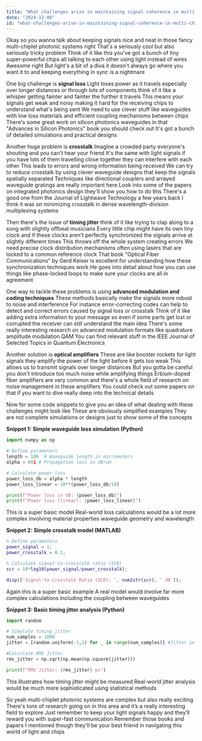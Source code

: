 ```yaml
---
title: "What challenges arise in maintaining signal coherence in multi-chiplet photonic systems, and how can they be addressed effectively?"
date: "2024-12-08"
id: "what-challenges-arise-in-maintaining-signal-coherence-in-multi-chiplet-photonic-systems-and-how-can-they-be-addressed-effectively"
---
```


Okay so you wanna talk about keeping signals nice and neat in those fancy multi-chiplet photonic systems right  That's a seriously cool but also seriously tricky problem  Think of it like this you've got a bunch of tiny super-powerful chips all talking to each other using light instead of wires  Awesome right  But light's a bit of a diva it doesn't always go where you want it to and keeping everything in sync is a nightmare


One big challenge is **signal loss**  Light loses power as it travels especially over longer distances or through lots of components think of it like a whisper getting fainter and fainter the further it travels  This means your signals get weak and noisy making it hard for the receiving chips to understand what's being sent  We need to use clever stuff like waveguides with low loss materials and efficient coupling mechanisms between chips  There's some great work on silicon photonics waveguides in that "Advances in Silicon Photonics" book you should check out  It's got a bunch of detailed simulations and practical designs


Another huge problem is **crosstalk**  Imagine a crowded party everyone's shouting and you can't hear your friend  It's the same with light signals if you have lots of them travelling close together they can interfere with each other  This leads to errors and wrong information being received  We can try to reduce crosstalk by using clever waveguide designs that keep the signals spatially separated  Techniques like directional couplers and arrayed waveguide gratings are really important here  Look into some of the papers on integrated photonics design they'll show you how to do this  There's a good one from the Journal of Lightwave Technology a few years back I think it was on minimizing crosstalk in dense wavelength-division multiplexing systems


Then there's the issue of **timing jitter** think of it like trying to clap along to a song with slightly offbeat musicians  Every little chip might have its own tiny clock and if these clocks aren't perfectly synchronized the signals arrive at slightly different times  This throws off the whole system creating errors   We need precise clock distribution mechanisms often using lasers that are locked to a common reference clock  That book "Optical Fiber Communications" by Gerd Keiser is excellent for understanding how these synchronization techniques work  He goes into detail about how you can use things like phase-locked loops to make sure your clocks are all in agreement


One way to tackle these problems is using **advanced modulation and coding techniques**  These methods basically make the signals more robust to noise and interference  For instance error-correcting codes can help to detect and correct errors caused by signal loss or crosstalk  Think of it like adding extra information to your message so even if some parts get lost or corrupted the receiver can still understand the main idea  There's some really interesting research on advanced modulation formats like quadrature amplitude modulation QAM  You can find relevant stuff in the IEEE Journal of Selected Topics in Quantum Electronics


Another solution is **optical amplifiers**  These are like booster rockets for light signals they amplify the power of the light before it gets too weak  This allows us to transmit signals over longer distances  But you gotta be careful you don't introduce too much noise while amplifying things  Erbium-doped fiber amplifiers are very common and there's a whole field of research on noise management in these amplifiers  You could check out some papers on that if you want to dive really deep into the technical details


Now for some code snippets to give you an idea of what dealing with these challenges might look like  These are obviously simplified examples  They are not complete simulations or designs just to show some of the concepts

**Snippet 1: Simple waveguide loss simulation (Python)**


```python
import numpy as np

# Define parameters
length = 100  # Waveguide length in micrometers
alpha = 001 # Propagation loss in dB/um

# Calculate power loss
power_loss_db = alpha * length
power_loss_linear = 10**(power_loss_db/10)

print(f"Power loss in dB: {power_loss_db}")
print(f"Power loss (linear): {power_loss_linear}")

```

This is a super basic model  Real-world loss calculations would be a lot more complex involving material properties waveguide geometry and wavelength


**Snippet 2: Simple crosstalk model (MATLAB)**


```matlab
% Define parameters
power_signal = 1;
power_crosstalk = 0.1;

% Calculate signal-to-crosstalk ratio (SCR)
scr = 10*log10(power_signal/power_crosstalk);

disp(['Signal-to-Crosstalk Ratio (SCR): ', num2str(scr), ' dB']);

```

Again this is a super basic example  A real model would involve far more complex calculations including the coupling between waveguides


**Snippet 3: Basic timing jitter analysis (Python)**


```python
import random

# Simulate timing jitter
num_samples = 1000
jitter = [random.uniform(-1,1) for _ in range(num_samples)] #Jitter in picoseconds

#Calculate RMS Jitter
rms_jitter = np.sqrt(np.mean(np.square(jitter)))

print(f"RMS Jitter: {rms_jitter} ps")
```

This illustrates how timing jitter might be measured  Real-world jitter analysis would be much more sophisticated using statistical methods


So yeah multi-chiplet photonic systems are complex but also really exciting  There's tons of research going on in this area and it’s a really interesting field to explore  Just remember to keep your light signals happy and they’ll reward you with super-fast communication  Remember those books and papers I mentioned though they'll be your best friend in navigating this world of light and chips
